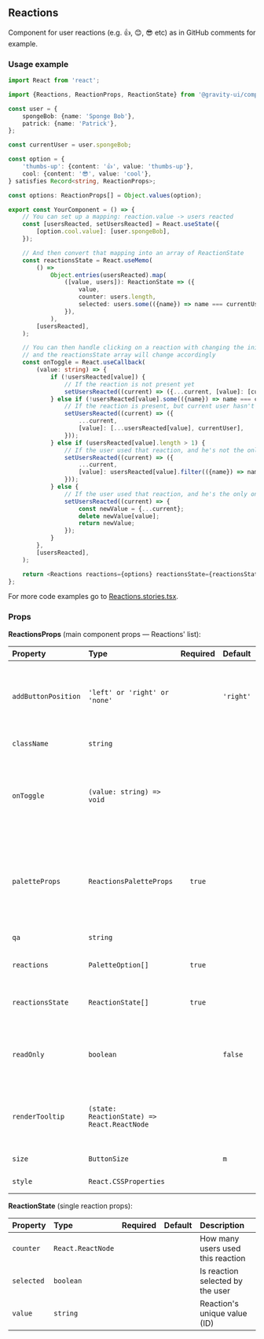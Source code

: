 ## Reactions

Component for user reactions (e.g. 👍, 😊, 😎 etc) as in GitHub comments for example.

### Usage example

```typescript
import React from 'react';

import {Reactions, ReactionProps, ReactionState} from '@gravity-ui/components';

const user = {
    spongeBob: {name: 'Sponge Bob'},
    patrick: {name: 'Patrick'},
};

const currentUser = user.spongeBob;

const option = {
    'thumbs-up': {content: '👍', value: 'thumbs-up'},
    cool: {content: '😎', value: 'cool'},
} satisfies Record<string, ReactionProps>;

const options: ReactionProps[] = Object.values(option);

export const YourComponent = () => {
    // You can set up a mapping: reaction.value -> users reacted
    const [usersReacted, setUsersReacted] = React.useState({
        [option.cool.value]: [user.spongeBob],
    });

    // And then convert that mapping into an array of ReactionState
    const reactionsState = React.useMemo(
        () =>
            Object.entries(usersReacted).map(
                ([value, users]): ReactionState => ({
                    value,
                    counter: users.length,
                    selected: users.some(({name}) => name === currentUser.name),
                }),
            ),
        [usersReacted],
    );

    // You can then handle clicking on a reaction with changing the inital mapping,
    // and the reactionsState array will change accordingly
    const onToggle = React.useCallback(
        (value: string) => {
            if (!usersReacted[value]) {
                // If the reaction is not present yet
                setUsersReacted((current) => ({...current, [value]: [currentUser]}));
            } else if (!usersReacted[value].some(({name}) => name === currentUser.name)) {
                // If the reaction is present, but current user hasn't selected it yet
                setUsersReacted((current) => ({
                    ...current,
                    [value]: [...usersReacted[value], currentUser],
                }));
            } else if (usersReacted[value].length > 1) {
                // If the user used that reaction, and he's not the only one who used it
                setUsersReacted((current) => ({
                    ...current,
                    [value]: usersReacted[value].filter(({name}) => name !== currentUser.name),
                }));
            } else {
                // If the user used that reaction, and he's the only one who used it
                setUsersReacted((current) => {
                    const newValue = {...current};
                    delete newValue[value];
                    return newValue;
                });
            }
        },
        [usersReacted],
    );

    return <Reactions reactions={options} reactionsState={reactionsState} onToggle={onToggle} />;
};
```

For more code examples go to [Reactions.stories.tsx](https://github.com/gravity-ui/components/blob/main/src/components/Reactions/__stories__/Reactions.stories.tsx).

### Props

**ReactionsProps** (main component props — Reactions' list):

| Property            | Type                                        | Required | Default   | Description                                                                                    |
| :------------------ | :------------------------------------------ | :------: | :-------- | :--------------------------------------------------------------------------------------------- |
| `addButtonPosition` | `'left' or 'right' or 'none'`               |          | `'right'` | Position of the "Add reaction" button. Use 'none' to hide the button.                          |
| `className`         | `string`                                    |          |           | HTML `class` attribute                                                                         |
| `onToggle`          | `(value: string) => void`                   |          |           | Fires when a user clicks on a Reaction (in a Palette or in the Reactions' list)                |
| `paletteProps`      | `ReactionsPaletteProps`                     |  `true`  |           | Notifications' palette props — it's a `Palette` component with available reactions to the user |
| `qa`                | `string`                                    |          |           | `qa` attribute for testing                                                                     |
| `reactions`         | `PaletteOption[]`                           |  `true`  |           | List of all available reactions                                                                |
| `reactionsState`    | `ReactionState[]`                           |  `true`  |           | List of reactions that were used                                                               |
| `readOnly`          | `boolean`                                   |          | `false`   | readOnly state (usage example: only signed in users can react)                                 |
| `renderTooltip`     | `(state: ReactionState) => React.ReactNode` |          |           | Reaction's tooltip with the list of reacted users for example                                  |
| `size`              | `ButtonSize`                                |          | `m`       | Buttons's size                                                                                 |
| `style`             | `React.CSSProperties`                       |          |           | HTML `style` attribute                                                                         |

**ReactionState** (single reaction props):

| Property   | Type              | Required | Default | Description                       |
| :--------- | :---------------- | :------: | :------ | :-------------------------------- |
| `counter`  | `React.ReactNode` |          |         | How many users used this reaction |
| `selected` | `boolean`         |          |         | Is reaction selected by the user  |
| `value`    | `string`          |          |         | Reaction's unique value (ID)      |
